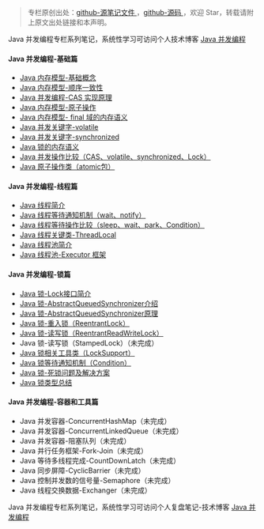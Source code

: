 > 专栏原创出处：[github-源笔记文件 ](https://github.com/GourdErwa/review-notes/tree/master/language/java-concurrency) ，[github-源码 ](https://github.com/GourdErwa/java-advanced/tree/master/java-concurrency)，欢迎 Star，转载请附上原文出处链接和本声明。

Java 并发编程专栏系列笔记，系统性学习可访问个人技术博客 [Java 并发编程](https://review-notes.top/language/java-concurrency/)

#### Java 并发编程-基础篇
- [Java 内存模型-基础概念 ](https://gourderwa.blog.csdn.net/article/details/103408907)
- [Java 内存模型-顺序一致性 ](https://gourderwa.blog.csdn.net/article/details/103409054)
- [Java 并发编程-CAS 实现原理 ](https://gourderwa.blog.csdn.net/article/details/103590975)
- [Java 内存模型-原子操作 ](https://gourderwa.blog.csdn.net/article/details/103590976)
- [Java 内存模型- final 域的内存语义 ](https://gourderwa.blog.csdn.net/article/details/103438367)
- [Java 并发关键字-volatile](https://gourderwa.blog.csdn.net/article/details/103590981)
- [Java 并发关键字-synchronized](https://gourderwa.blog.csdn.net/article/details/103590985)
- [Java 锁的内存语义 ](https://gourderwa.blog.csdn.net/article/details/103590987)
- [Java 并发操作比较（CAS、volatile、synchronized、Lock）](https://gourderwa.blog.csdn.net/article/details/103590989)
- [Java 原子操作类（atomic包）](https://gourderwa.blog.csdn.net/article/details/103655219)

#### Java 并发编程-线程篇
- [Java 线程简介 ](https://gourderwa.blog.csdn.net/article/details/103619448)
- [Java 线程等待通知机制（wait、notify）](https://gourderwa.blog.csdn.net/article/details/103619528)
- [Java 线程等待操作比较（sleep、wait、park、Condition）](https://gourderwa.blog.csdn.net/article/details/103701793)
- [Java 线程关键类-ThreadLocal](https://gourderwa.blog.csdn.net/article/details/103636811)
- [Java 线程池简介 ](https://gourderwa.blog.csdn.net/article/details/103636830)
- [Java 线程池-Executor 框架 ](https://gourderwa.blog.csdn.net/article/details/103653384)

#### Java 并发编程-锁篇
- [Java 锁-Lock接口简介](https://gourderwa.blog.csdn.net/article/details/103670992)
- [Java 锁-AbstractQueuedSynchronizer介绍](https://gourderwa.blog.csdn.net/article/details/103671031)
- [Java 锁-AbstractQueuedSynchronizer原理](https://gourderwa.blog.csdn.net/article/details/103685083)
- [Java 锁-重入锁（ReentrantLock）](https://gourderwa.blog.csdn.net/article/details/103685111)
- [Java 锁-读写锁（ReentrantReadWriteLock）](https://gourderwa.blog.csdn.net/article/details/103688286)
- Java 锁-读写锁（StampedLock）（未完成）
- [Java 锁相关工具类（LockSupport）](https://gourderwa.blog.csdn.net/article/details/103698199)
- [Java 锁等待通知机制（Condition）](https://gourderwa.blog.csdn.net/article/details/103701747)
- [Java 锁-死锁问题及解决方案 ](https://gourderwa.blog.csdn.net/article/details/103590991)
- [Java 锁类型总结 ](https://gourderwa.blog.csdn.net/article/details/103590994)

#### Java 并发编程-容器和工具篇
- Java 并发容器-ConcurrentHashMap（未完成）
- Java 并发容器-ConcurrentLinkedQueue（未完成）
- Java 并发容器-阻塞队列（未完成）
- Java 并行任务框架-Fork-Join（未完成）
- Java 等待多线程完成-CountDownLatch（未完成）
- Java 同步屏障-CyclicBarrier（未完成）
- Java 控制并发数的信号量-Semaphore（未完成）
- Java 线程交换数据-Exchanger（未完成）

Java 并发编程专栏系列笔记，系统性学习可访问个人复盘笔记-技术博客 [Java 并发编程](https://review-notes.top/language/java-concurrency/)